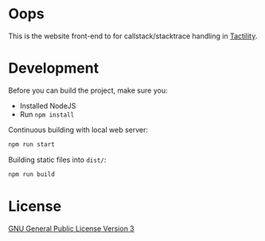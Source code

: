# Oops

This is the website front-end to for callstack/stacktrace handling in [Tactility](https://github.com/ByteWelder/Tactility).

# Development

Before you can build the project, make sure you:
- Installed NodeJS
- Run `npm install`

Continuous building with local web server:

```bash
npm run start
```

Building static files into `dist/`:

```bash
npm run build
```

# License

[GNU General Public License Version 3](LICENSE.md)
